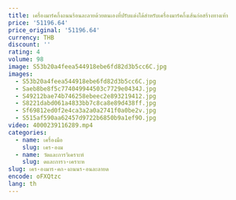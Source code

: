 ```yaml
---
title: เครื่องมาร์คกิ้งถนนร้อนละลายด้วยตนเองที่ปรับแต่งได้สําหรับเครื่องมาร์คกิ้งเส้นก่อสร้างทางเท้า
price: '51196.64'
price_original: '51196.64'
currency: THB
discount: ''
rating: 4
volume: 98
image: S53b20a4feea544918ebe6fd82d3b5cc6C.jpg
images:
  - S53b20a4feea544918ebe6fd82d3b5cc6C.jpg
  - Saeb8be8f5c774049944503c7729e0434J.jpg
  - S49212bae74b746258ebeec2e893219412.jpg
  - S8221dabd061a4833bb7c8ca8e89d438ff.jpg
  - Sf69812ed0f2e4ca3a2a0a2741f0a0be2v.jpg
  - S515af590aa62457d9722b6850b9a1ef9O.jpg
video: 4000239116289.mp4
categories:
  - name: เครื่องมือ
    slug: เคร-องม
  - name: วัดและการวิเคราะห์
    slug: ดและการว-เคราะห
slug: เคร-องมาร-คก-งถนนร-อนละลายด
encode: oFXQtzc
lang: th
---
```

  